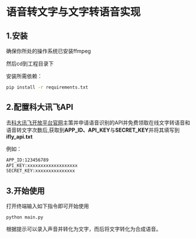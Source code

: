 # 语音转文字与文字转语音实现

## 1.安装

确保你所处的操作系统已安装ffmpeg

然后cd到工程目录下

安装所需依赖：

```bash
pip install -r requirements.txt
```

## 2.配置科大讯飞API

去[科大讯飞开放平台官网](https://www.xfyun.cn/)主策并申请语音识别的API并免费领取在线文字转语音和语音转文字次数后,获取到**APP_ID、API_KEY**与**SECRET_KEY**并将其填写到**ifly_api.txt**

例如：

```bash
APP_ID:123456789
API_KEY:xxxxxxxxxxxxxxxxxxx
SECRET_KEY:xxxxxxxxxxxxxxx
```

## 3.开始使用

打开终端输入如下指令即可开始使用

```
python main.py
```

根据提示可以录入声音并转化为文字，而后将文字转化为合成语音。
